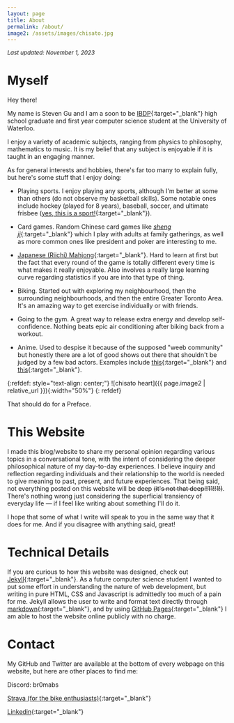 ```yaml
---
layout: page
title: About
permalink: /about/
image2: /assets/images/chisato.jpg
---
```


_<font size= "2"> Last updated: November 1, 2023 </font>_

# Myself

Hey there!

My name is Steven Gu and I am a soon to be [IBDP](https://www.ibo.org/programmes/diploma-programme/){:target="_blank"} high school
graduate and first year computer science student at the University of Waterloo.

I enjoy a variety of academic subjects, ranging from physics to philosophy, mathematics to music. It is my belief that any subject
is enjoyable if it is taught in an engaging manner.

As for general interests and hobbies, there's far too many to explain fully, but here's some stuff that I enjoy doing:

- Playing sports. I enjoy playing any sports, although I'm better at some than others (do not observe my basketball skills). Some notable ones include
hockey (played for 8 years), baseball, soccer, and ultimate frisbee ([yes, this is a sport!](https://en.wikipedia.org/wiki/Ultimate_(sport)){:target="_blank"}).

- Card games. Random Chinese card games like [_sheng ji_](https://en.wikipedia.org/wiki/Sheng_ji){:target="_blank"} which I play with adults at family
gatherings, as well as more common ones like president and poker are interesting to me.

- [Japanese (Riichi) Mahjong](https://riichi.wiki/Japanese_mahjong){:target="_blank"}. Hard to learn at first but the fact that every round of the game
is totally different every time is what makes it really enjoyable. Also involves a really large learning curve regarding statistics if you are into that type of thing.

- Biking. Started out with exploring my neighbourhood, then the surrounding neighbourhoods, and then the entire Greater Toronto Area. It's an amazing way to get exercise
individually or with friends.

- Going to the gym. A great way to release extra energy and develop self-confidence. Nothing beats epic air conditioning after biking back from a workout.

- Anime. Used to despise it because of the supposed "weeb community" but honestly there are a lot of good shows out there that shouldn't be judged by
a few bad actors. Examples include [this](https://myanimelist.net/anime/50709/Lycoris_Recoil){:target="_blank"}
and [this](https://myanimelist.net/anime/47917/Bocchi_the_Rock){:target="_blank"}.

{:refdef: style="text-align: center;"}
![chisato heart]({{ page.image2 | relative_url }}){:width="50%"}
{: refdef}

That should do for a Preface.

# This Website

I made this blog/website to share my personal opinion regarding various topics in a conversational tone, with the intent of considering the deeper
philosophical nature of my day-to-day experiences. I believe inquiry and reflection regarding individuals and their
relationship to the world is needed to give meaning to past, present, and future experiences. That being said, not everything posted on this
website will be deep ~~(it's not that deep!!11!!1!)~~. There's nothing wrong just considering the superficial transiency of everyday life — if I feel like writing about something I'll do it.

I hope that some of what I write will speak to you in the same way that it does for me. And if you disagree with anything said, great!

# Technical Details

If you are curious to how this website was designed, check out [Jekyll](https://jekyllrb.com/){:target="_blank"}.
As a future computer science student I wanted to put some effort in understanding the nature of web development, but writing in pure HTML, CSS and Javascript
is admittedly too much of a pain for me. Jekyll allows the user to write and format text directly through [markdown](https://en.wikipedia.org/wiki/Markdown){:target="_blank"}, and by using [GitHub Pages](https://pages.github.com/){:target="_blank"}
I am able to host the website online publicly with no charge.

# Contact 

My GitHub and Twitter are available at the bottom of every webpage on this website, but here are other places to find me:

Discord: br0mabs

[Strava (for the bike enthusiasts)](https://www.strava.com/athletes/63537630){:target="_blank"}

[Linkedin](https://www.linkedin.com/in/steven-gu-23192a245/){:target="_blank"}



